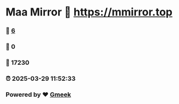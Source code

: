 # Maa Mirror :link: https://mmirror.top 
### :page_facing_up: [6](https://mmirror.top/tag.html) 
### :speech_balloon: 0 
### :hibiscus: 17230 
### :alarm_clock: 2025-03-29 11:52:33 
### Powered by :heart: [Gmeek](https://github.com/Meekdai/Gmeek)
